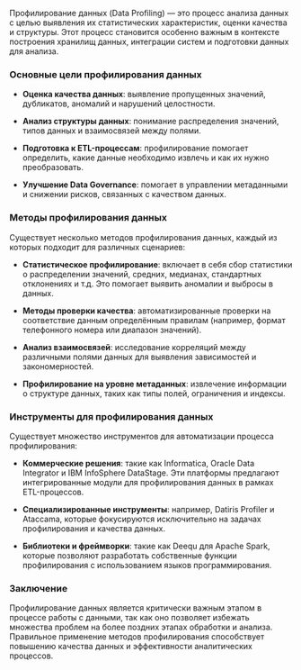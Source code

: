 Профилирование данных (Data Profiling) — это процесс анализа данных с целью выявления их статистических характеристик, оценки качества и структуры. Этот процесс становится особенно важным в контексте построения хранилищ данных, интеграции систем и подготовки данных для анализа.

### Основные цели профилирования данных

- **Оценка качества данных**: выявление пропущенных значений, дубликатов, аномалий и нарушений целостности.
  
- **Анализ структуры данных**: понимание распределения значений, типов данных и взаимосвязей между полями.

- **Подготовка к ETL-процессам**: профилирование помогает определить, какие данные необходимо извлечь и как их нужно преобразовать.

- **Улучшение Data Governance**: помогает в управлении метаданными и снижении рисков, связанных с качеством данных.

### Методы профилирования данных

Существует несколько методов профилирования данных, каждый из которых подходит для различных сценариев:

- **Статистическое профилирование**: включает в себя сбор статистики о распределении значений, средних, медианах, стандартных отклонениях и т.д. Это помогает выявить аномалии и выбросы в данных.

- **Методы проверки качества**: автоматизированные проверки на соответствие данным определённым правилам (например, формат телефонного номера или диапазон значений).

- **Анализ взаимосвязей**: исследование корреляций между различными полями данных для выявления зависимостей и закономерностей.

- **Профилирование на уровне метаданных**: извлечение информации о структуре данных, таких как типы полей, ограничения и индексы.

### Инструменты для профилирования данных

Существует множество инструментов для автоматизации процесса профилирования:

- **Коммерческие решения**: такие как Informatica, Oracle Data Integrator и IBM InfoSphere DataStage. Эти платформы предлагают интегрированные модули для профилирования данных в рамках ETL-процессов.

- **Специализированные инструменты**: например, Datiris Profiler и Ataccama, которые фокусируются исключительно на задачах профилирования и качества данных.

- **Библиотеки и фреймворки**: такие как Deequ для Apache Spark, которые позволяют разработать собственные функции профилирования с использованием языков программирования.

### Заключение

Профилирование данных является критически важным этапом в процессе работы с данными, так как оно позволяет избежать множества проблем на более поздних этапах обработки и анализа. Правильное применение методов профилирования способствует повышению качества данных и эффективности аналитических процессов.

